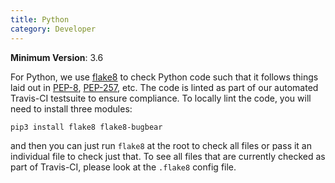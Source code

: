 ```yaml
---
title: Python
category: Developer
---
```


__Minimum Version__: 3.6

For Python, we use [flake8](http://flake8.pycqa.org/en/latest/) to check Python code such that it follows things laid out in
[PEP-8](https://www.python.org/dev/peps/pep-0008/), [PEP-257](https://www.python.org/dev/peps/pep-0257/), etc. The code is
linted as part of our automated Travis-CI testsuite to ensure compliance. To locally lint the code, you will need to
install three modules:

    pip3 install flake8 flake8-bugbear

and then you can just run `flake8` at the root to check all files or pass it an individual file to check just that.
To see all files that are currently checked as part of Travis-CI, please look at the `.flake8` config file.
